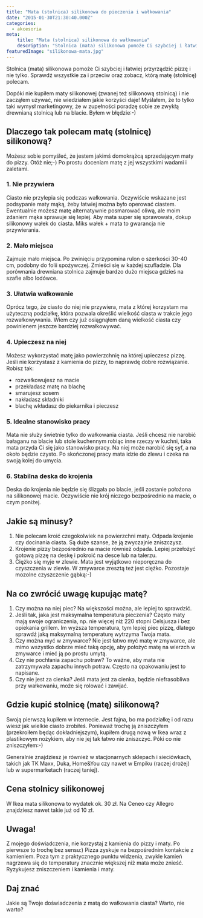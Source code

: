 ```yaml
---
title: "Mata (stolnica) silikonowa do pieczenia i wałkowania"
date: "2015-01-30T21:30:40.000Z"
categories: 
  - akcesoria
meta: 
    title: "Mata (stolnica) silikonowa do wałkowania"
    description: "Stolnica (mata) silikonowa pomoże Ci szybciej i łatwiej przyrządzić pizzę i nie tylko. Sprawdź wszystkie za i przeciw oraz zobacz którą matę (stolnicę) polecam."
featuredImage: "silikonowa-mata.jpg"
---
```


Stolnica (mata) silikonowa pomoże Ci szybciej i łatwiej przyrządzić pizzę i nie tylko. Sprawdź wszystkie za i przeciw oraz zobacz, którą matę (stolnicę) polecam.

Dopóki nie kupiłem maty silikonowej (zwanej też silikonową stolnicą) i nie zacząłem używać, nie wiedziałem jakie korzyści daje! Myślałem, że to tylko taki wymysł marketingowy, że w zupełności poradzę sobie ze zwykłą drewnianą stolnicą lub na blacie. Byłem w błędzie:-)

## Dlaczego tak polecam matę (stolnicę) silikonową?

Możesz sobie pomyśleć, że jestem jakimś domokrążcą sprzedającym maty do pizzy. Otóż nie;-) Po prostu doceniam matę z jej wszystkimi wadami i zaletami.

### 1\. Nie przywiera

Ciasto nie przylepia się podczas wałkowania. Oczywiście wskazane jest podsypanie maty mąką, żeby łatwiej można było operować ciastem. Ewentualnie możesz matę alternatywnie posmarować oliwą, ale moim zdaniem mąka sprawuje się lepiej. Aby mata super się sprawowała, dokup silikonowy wałek do ciasta. Miks wałek + mata to gwarancja nie przywierania.

### 2\. Mało miejsca

Zajmuje mało miejsca. Po zwinięciu przypomina rulon o szerkości 30-40 cm, podobny do folii spożywczej. Zmieści się w każdej szufladzie. Dla porównania drewniana stolnica zajmuje bardzo dużo miejsca gdzieś na szafie albo lodówce.

### 3\. Ułatwia wałkowanie

Oprócz tego, że ciasto do niej nie przywiera, mata z której korzystam ma użyteczną podziałkę, która pozwala określić wielkość ciasta w trakcie jego rozwałkowywania. Wiem czy już osiągnąłem daną wielkość ciasta czy powinienem jeszcze bardziej rozwałkowywać.

### 4\. Upieczesz na niej

Możesz wykorzystać matę jako powierzchnię na której upieczesz pizzę. Jeśli nie korzystasz z kamienia do pizzy, to naprawdę dobre rozwiązanie. Robisz tak:

- rozwałkowujesz na macie
- przekładasz matę na blachę
- smarujesz sosem
- nakładasz składniki
- blachę wkładasz do piekarnika i pieczesz

### 5\. Idealne stanowisko pracy

Mata nie służy świetnie tylko do wałkowania ciasta. Jeśli chcesz nie narobić bałaganu na blacie lub stole kuchennym robiąc inne rzeczy w kuchni, taka mata przyda Ci się jako stanowisko pracy. Na niej może narobić się syf, a na około będzie czysto. Po skończonej pracy mata idzie do zlewu i czeka na swoją kolej do umycia.

### 6\. Stabilna deska do krojenia

Deska do krojenia nie będzie się ślizgała po blacie, jeśli zostanie położona na silikonowej macie. Oczywiście nie krój niczego bezpośrednio na macie, o czym poniżej.

## Jakie są minusy?

1. Nie polecam kroić czegokolwiek na powierzchni maty. Odpada krojenie czy docinania ciasta. Są duże szanse, że ją zwyczajnie zniszczysz.
2. Krojenie pizzy bezpośrednio na macie również odpada. Lepiej przełożyć gotową pizzę na deskę i pokroić na desce lub na talerzu.
3. Ciężko się myje w zlewie. Mata jest wyjątkowo nieporęczna do czyszczenia w zlewie. W zmywarce zresztą też jest ciężko. Pozostaje mozolne czyszczenie gąbką:-)

## Na co zwrócić uwagę kupując matę?

1. Czy można na niej piec? Na większości można, ale lepiej to sprawdzić.
2. Jeśli tak, jaka jest maksymalna temperatura pieczenia? Często maty mają swoje ograniczenia, np. nie więcej niż 220 stopni Celsjusza i bez opiekania grillem. Im wyższa temperatura, tym lepiej piec pizzę, dlatego sprawdź jaką maksymalną temperaturę wytrzyma Twoja mata.
3. Czy można myć w zmywarce? Nie jest łatwo myć matę w zmywarce, ale mimo wszystko dobrze mieć taką opcję, aby położyć matę na wierzch w zmywarce i mieć ją po prostu umytą.
4. Czy nie pochłania zapachu potraw? To ważne, aby mata nie zatrzymywała zapachu innych potraw. Często na opakowaniu jest to napisane.
5. Czy nie jest za cienka? Jeśli mata jest za cienka, będzie niefrasobliwa przy wałkowaniu, może się rolować i zawijać.

## Gdzie kupić stolnicę (matę) silikonową?

Swoją pierwszą kupiłem w internecie. Jest fajna, bo ma podziałkę i od razu wiesz jak wielkie ciasto zrobiłeś. Ponieważ trochę ją zniszczyłem (przekroiłem będąc dokładniejszym), kupiłem drugą nową w Ikea wraz z plastikowym nożykiem, aby nie jej tak łatwo nie zniszczyć. Póki co nie zniszczyłem:-)

Generalnie znajdziesz je również w stacjonarnych sklepach i sieciówkach, takich jak TK Maxx, Duka, Home&You czy nawet w Empiku (raczej drożej) lub w supermarketach (raczej taniej).

## Cena stolnicy silikonowej

W Ikea mata silikonowa to wydatek ok. 30 zł. Na Ceneo czy Allegro znajdziesz nawet takie już od 10 zł.

## Uwaga!

Z mojego doświadczenia, nie korzystaj z kamienia do pizzy i maty. Po pierwsze to trochę bez sensu:) Pizza zyskuje na bezpośrednim kontakcie z kamieniem. Poza tym z praktycznego punktu widzenia, zwykle kamień nagrzewa się do temperatury znacznie większej niż mata może znieść. Ryzykujesz zniszczeniem i kamienia i maty.

## Daj znać

Jakie są Twoje doświadczenia z matą do wałkowania ciasta? Warto, nie warto?
